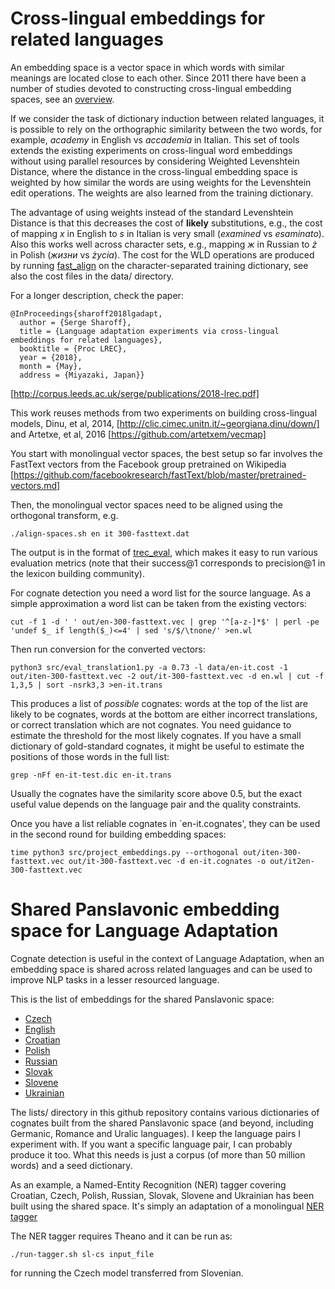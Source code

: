 # Cross-lingual embeddings for related languages 

An embedding space is a vector space in which words with similar
meanings are located close to each other.  Since 2011 there have been
a number of studies devoted to constructing cross-lingual embedding
spaces, see an [overview](https://github.com/artetxem/vecmap).

If we consider the task of dictionary induction between related
languages, it is possible to rely on the orthographic similarity
between the two words, for example, *academy* in English vs *accademia* in
Italian.  This set of tools extends the existing experiments on
cross-lingual word embeddings without using parallel resources by
considering Weighted Levenshtein Distance, where the distance in the
cross-lingual embedding space is weighted by how similar the words are
using weights for the Levenshtein edit operations.  The weights are
also learned from the training dictionary.

The advantage of using weights instead of the standard Levenshtein
Distance is that this decreases the cost of **likely** substitutions,
e.g., the cost of mapping *x* in English to *s* in Italian is very
small (*examined* vs *esaminato*).  Also this works well across
character sets, e.g., mapping *ж* in Russian to *ż* in Polish (*жизни*
vs *życia*).  The cost for the WLD operations are produced by running
[fast_align](https://github.com/clab/fast_align) on the
character-separated training dictionary, see also the cost files in
the data/ directory.

For a longer description, check the paper:

```
@InProceedings{sharoff2018lgadapt,
  author = {Serge Sharoff},
  title = {Language adaptation experiments via cross-lingual embeddings for related languages},
  booktitle = {Proc LREC},
  year = {2018},
  month = {May},
  address = {Miyazaki, Japan}}
```
 [http://corpus.leeds.ac.uk/serge/publications/2018-lrec.pdf]

This work reuses methods from two experiments on building
cross-lingual models, Dinu, et al, 2014,
[http://clic.cimec.unitn.it/~georgiana.dinu/down/]
and Artetxe, et al, 2016 [https://github.com/artetxem/vecmap]

You start with monolingual vector spaces, the best setup so far involves the FastText vectors from the Facebook group pretrained on Wikipedia [https://github.com/facebookresearch/fastText/blob/master/pretrained-vectors.md]

Then, the monolingual vector spaces need to be aligned using the orthogonal transform, e.g.
```
./align-spaces.sh en it 300-fasttext.dat
```
The output is in the format of [trec_eval](http://trec.nist.gov/trec_eval/), which makes it easy to run various evaluation metrics (note that their success@1 corresponds to precision@1 in the lexicon building community).

For cognate detection you need a word list for the source language.  As a simple approximation a word list can be taken from the existing vectors:
```
cut -f 1 -d ' ' out/en-300-fasttext.vec | grep '^[a-z-]*$' | perl -pe 'undef $_ if length($_)<=4' | sed 's/$/\tnone/' >en.wl
```
Then run conversion for the converted vectors:
```
python3 src/eval_translation1.py -a 0.73 -l data/en-it.cost -1 out/iten-300-fasttext.vec -2 out/it-300-fasttext.vec -d en.wl | cut -f 1,3,5 | sort -nsrk3,3 >en-it.trans
```

This produces a list of *possible* cognates: words at the top of the list are likely to be cognates, words at the bottom are either incorrect translations, or correct translation which are not cognates.  You need guidance to estimate the threshold for the most likely cognates.  If you have a small dictionary of gold-standard cognates, it might be useful to estimate the positions of those words in the full list:

```
grep -nFf en-it-test.dic en-it.trans
```
Usually the cognates have the similarity score above 0.5, but the exact useful value depends on the language pair and the quality constraints.

Once you have a list reliable cognates in `en-it.cognates', they can be used in the second round for building embedding spaces:
```
time python3 src/project_embeddings.py --orthogonal out/iten-300-fasttext.vec out/it-300-fasttext.vec -d en-it.cognates -o out/it2en-300-fasttext.vec
```

# Shared Panslavonic embedding space for Language Adaptation

Cognate detection is useful in the context of Language Adaptation,
when an embedding space is shared across related languages and can be
used to improve NLP tasks in a lesser resourced language.

This is the list of embeddings for the shared Panslavonic space:

* [Czech](http://corpus.leeds.ac.uk/serge/cognates/cs-300-panslav.vec.xz)
* [English](http://corpus.leeds.ac.uk/serge/cognates/en-300-panslav.vec.xz)
* [Croatian](http://corpus.leeds.ac.uk/serge/cognates/hr-300-panslav.vec.xz)
* [Polish](http://corpus.leeds.ac.uk/serge/cognates/pl-300-panslav.vec.xz)
* [Russian](http://corpus.leeds.ac.uk/serge/cognates/ru-300-panslav.vec.xz)
* [Slovak](http://corpus.leeds.ac.uk/serge/cognates/sk-300-panslav.vec.xz)
* [Slovene](http://corpus.leeds.ac.uk/serge/cognates/sl-300-panslav.vec.xz)
* [Ukrainian](http://corpus.leeds.ac.uk/serge/cognates/uk-300-panslav.vec.xz)

The lists/ directory in this github repository contains various dictionaries of cognates built from the shared Panslavonic space (and beyond, including Germanic, Romance and Uralic languages).  I keep the language pairs I experiment with.  If you want a  specific language pair, I can probably produce it too.  What this needs is just a corpus (of more than 50 million words) and a seed dictionary.

As an example, a Named-Entity Recognition (NER) tagger covering Croatian, Czech, Polish, Russian, Slovak, Slovene and Ukrainian has been built using the shared space.  It's simply an adaptation of a monolingual [NER tagger](https://github.com/glample/tagger)

The NER tagger requires Theano and it can be run as:
```
./run-tagger.sh sl-cs input_file
```
for running the Czech model transferred from Slovenian.

